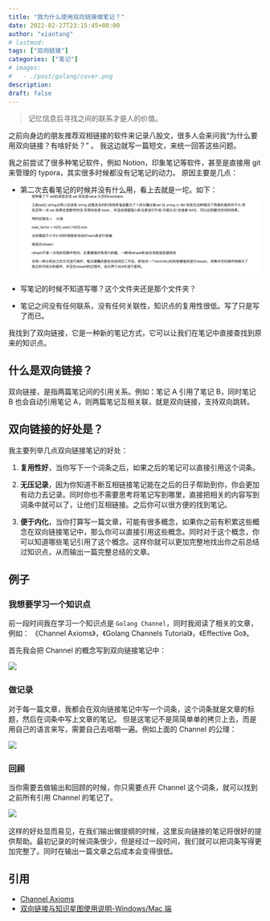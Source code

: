```yaml
---
title: "我为什么使用双向链接做笔记？"
date: 2022-02-27T23:15:45+08:00
author: "xiantang"
# lastmod: 
tags: ["双向链接"]
categories: ["笔记"]
# images:
#   - ./post/golang/cover.png
description:
draft: false
---
```



<!-- 
* 总是会先写一句话，同步背景和上下文
* 评论式写作引用一些大牛说的话
* 多一些有趣的跳转链接
* 在文章末尾推荐一些有趣的链接
* 先写提纲，再写内容 -->

> 记忆信息后寻找之间的联系才是人的价值。

之前向身边的朋友推荐双相链接的软件来记录八股文，很多人会来问我“为什么要用双向链接？有啥好处？” 。
我这边就写一篇短文，来统一回答这些问题。

我之前尝试了很多种笔记软件，例如 Notion，印象笔记等软件，甚至是直接用 git 来管理的 typora，其实很多时候都没有记笔记的动力。
原因主要是几点：

* 第二次去看笔记的时候并没有什么用，看上去就是一坨。如下：
![之前的笔记](2022-02-27-23-32-09.png)
* 写笔记的时候不知道写哪？这个文件夹还是那个文件夹？

* 笔记之间没有任何联系，没有任何关联性，知识点的复用性很低。写了只是写了而已。

我找到了双向链接，它是一种新的笔记方式，它可以让我们在笔记中直接查找到原来的知识点。

## 什么是双向链接？

双向链接，是指两篇笔记间的引用关系。例如：笔记 A 引用了笔记 B，同时笔记 B 也会自动引用笔记 A，则两篇笔记互相关联，就是双向链接，支持双向跳转。

## 双向链接的好处是？

我主要列举几点双向链接笔记的好处：

1. **复用性好**，当你写下一个词条之后，如果之后的笔记可以直接引用这个词条。

2. **无压记录**，因为你知道不断互相链接笔记能在之后的日子帮助到你，你会更加有动力去记录。同时你也不需要思考将笔记写到哪里，直接把相关的内容写到词条中就可以了，让他们互相链接。之后你可以很方便的找到笔记。

3. **便于内化**，当你打算写一篇文章，可能有很多概念，如果你之前有积累这些概念在双向链接笔记中，那么你可以直接引用这些概念。同时对于这个概念，你可以知道哪些笔记引用了这个概念。这样你就可以更加完整地找出你之前总结过知识点，从而输出一篇完整总结的文章。

## 例子

### 我想要学习一个知识点

前一段时间我在学习一个知识点是 `Golang Channel`，同时我阅读了相关的文章，例如： 《Channel Axioms》，《Golang Channels Tutorial》，《Effective Go》。

首先我会把 Channel 的概念写到双向链接笔记中：

![](../2022-02-28-00-21-25.png)


### 做记录

对于每一篇文章，我都会在双向链接笔记中写一个词条，这个词条就是文章的标题，然后在词条中写上文章的笔记。
但是这笔记不是简简单单的拷贝上去，而是用自己的语言来写，需要自己去咀嚼一遍。例如上面的 Channel 的公理：

![](../2022-02-28-00-21-46.png)


### 回顾

当你需要去做输出和回顾的时候，你只需要点开 Channel 这个词条，就可以找到之前所有引用 Channel 的笔记了。

![](../2022-02-28-00-22-14.png)

这样的好处显而易见，在我们输出做提纲的时候，这里反向链接的笔记将很好的提供帮助。最初记录的时候词条很少，但是经过一段时间，我们就可以把词条写得更加完整了。同时在输出一篇文章之后成本会变得很低。

## 引用

* [Channel Axioms](https://dave.cheney.net/2014/03/19/channel-axioms)
* [双向链接与知识星图使用说明-Windows/Mac 端](https://staging.yinxiang.com/hc/articles/knowledge/)